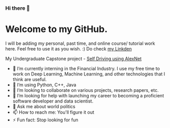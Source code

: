 ### Hi there 👋
# Welcome to my GitHub.

I will be adding my personal, past time, and online course/ tutorial work here. Feel free to use it as you wish. :)
Do check [my Linkden](https://www.linkedin.com/in/naga-k-811374a2/)

My Undergraduate Capstone project - [Self Driving using AlexNet](https://github.com/naga-k/SelfDrivingGTA5)

- 🔭 I’m currently interning in the Financial Industry. I use my free time to work on Deep Learning, Machine Learning, and other technologies that I think are useful.
- 🌱 I’m using Python, C++, Java
- 👯 I’m looking to collaborate on various projects, research papers, etc.
- 🤔 I’m looking for help with launching my career to becoming a proficient software developer and data scientist.
- 💬 Ask me about world politics
- 📫 How to reach me: You'll figure it out
- ⚡ Fun fact: Stop looking for fun
